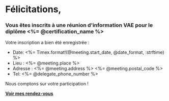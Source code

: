 [SUJET]: # (<%= @username %>, vous êtes inscrit à une réunion d'information)

# Félicitations,

### Vous êtes inscrits à une réunion d'information VAE pour le diplôme <%= @certification_name %>

Votre inscription a bien été enregistrée :

- Date: <%= Timex.format!(@meeting.start_date, @date_format, :strftime) %>
- Lieu : <%= @meeting.place %>
- Adresse : <%= @meeting.address %> <%= @meeting.postal_code %>
- Tel: <%= @delegate_phone_number %>

Nous comptons sur votre participation !

**[Voir mes rendez-vous](<%= @url %>)**
